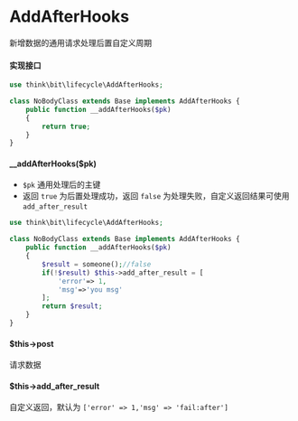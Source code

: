 # AddAfterHooks

新增数据的通用请求处理后置自定义周期

#### 实现接口

```php
use think\bit\lifecycle\AddAfterHooks;

class NoBodyClass extends Base implements AddAfterHooks {
    public function __addAfterHooks($pk)
    {
        return true;
    }
}
```

#### __addAfterHooks($pk)

- `$pk` 通用处理后的主键
- 返回 `true` 为后置处理成功，返回 `false` 为处理失败，自定义返回结果可使用 `add_after_result`  

```php
use think\bit\lifecycle\AddAfterHooks;

class NoBodyClass extends Base implements AddAfterHooks {
    public function __addAfterHooks($pk)
    {
        $result = someone();//false
        if(!$result) $this->add_after_result = [
            'error'=> 1,
            'msg'=>'you msg'
        ];
        return $result;
    }
}
```

#### $this->post

请求数据

#### $this->add_after_result

自定义返回，默认为 `['error' => 1,'msg' => 'fail:after']`